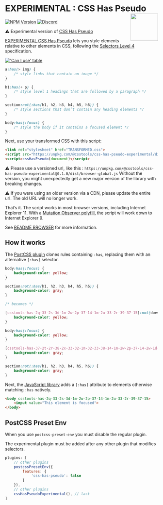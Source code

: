 # EXPERIMENTAL : CSS Has Pseudo [<img src="http://jonathantneal.github.io/js-logo.svg" alt="" width="90" height="90" align="right">][EXPERIMENTAL CSS Has Pseudo]

[![NPM Version][npm-img]][npm-url]
[<img alt="Discord" src="https://shields.io/badge/Discord-5865F2?logo=discord&logoColor=white">][discord]

⚠️ Experimental version of [CSS Has Pseudo](https://github.com/csstools/postcss-plugins/tree/main/plugins/css-has-pseudo)

[EXPERIMENTAL CSS Has Pseudo] lets you style elements relative to other elements in CSS,
following the [Selectors Level 4] specification.

[!['Can I use' table](https://caniuse.bitsofco.de/image/css-has.png)](https://caniuse.com/#feat=css-has)

```css
a:has(> img) {
	/* style links that contain an image */
}

h1:has(+ p) {
	/* style level 1 headings that are followed by a paragraph */
}

section:not(:has(h1, h2, h3, h4, h5, h6)) {
	/* style sections that don’t contain any heading elements */
}

body:has(:focus) {
	/* style the body if it contains a focused element */
}
```

Next, use your transformed CSS with this script:

```html
<link rel="stylesheet" href="TRANSFORMED.css">
<script src="https://unpkg.com/@csstools/css-has-pseudo-experimental/dist/browser-global.js"></script>
<script>cssHasPseudo(document)</script>
```

⚠️ Please use a versioned url, like this : `https://unpkg.com/@csstools/css-has-pseudo-experimental@0.1.0/dist/browser-global.js`
Without the version, you might unexpectedly get a new major version of the library with breaking changes.

⚠️ If you were using an older version via a CDN, please update the entire url.
The old URL will no longer work.

That’s it. The script works in most browser versions, including
Internet Explorer 11. With a [Mutation Observer polyfill], the script will work
down to Internet Explorer 9.

See [README BROWSER](README-BROWSER.md) for more information.

## How it works

The [PostCSS plugin](README-POSTCSS.md) clones rules containing `:has`,
replacing them with an alternative `[:has]` selector.

```css
body:has(:focus) {
	background-color: yellow;
}

section:not(:has(h1, h2, h3, h4, h5, h6)) {
	background-color: gray;
}

/* becomes */

[csstools-has-2q-33-2s-3d-1m-2w-2p-37-14-1m-2u-33-2r-39-37-15]:not(does-not-exist) {
	background-color: yellow;
}

body:has(:focus) {
	background-color: yellow;
}

[csstools-has-37-2t-2r-38-2x-33-32-1m-32-33-38-14-1m-2w-2p-37-14-2w-1d-18-w-2w-1e-18-w-2w-1f-18-w-2w-1g-18-w-2w-1h-18-w-2w-1i-15-15]:not(does-not-exist):not(does-not-exist) {
	background-color: gray;
}

section:not(:has(h1, h2, h3, h4, h5, h6)) {
	background-color: gray;
}
```

Next, the [JavaScript library](README-BROWSER.md) adds a `[:has]` attribute to
elements otherwise matching `:has` natively.

```html
<body csstools-has-2q-33-2s-3d-1m-2w-2p-37-14-1m-2u-33-2r-39-37-15>
	<input value="This element is focused">
</body>
```

## PostCSS Preset Env

When you use `postcss-preset-env` you must disable the regular plugin.

The experimental plugin must be added after any other plugin that modifies selectors.

```js
plugins: [
	// other plugins
	postcssPresetEnv({
		features: {
			'css-has-pseudo': false
		}
	}),
	// other plugins
	cssHasPseudoExperimental(), // last
]
```

[discord]: https://discord.gg/bUadyRwkJS
[npm-img]: https://img.shields.io/npm/v/@csstools/css-has-pseudo-experimental.svg
[npm-url]: https://www.npmjs.com/package/@csstools/css-has-pseudo-experimental

[EXPERIMENTAL CSS Has Pseudo]: https://github.com/csstools/postcss-plugins/tree/main/experimental/css-has-pseudo
[Mutation Observer polyfill]: https://github.com/webmodules/mutation-observer
[Selectors Level 4]: https://drafts.csswg.org/selectors-4/#has-pseudo
